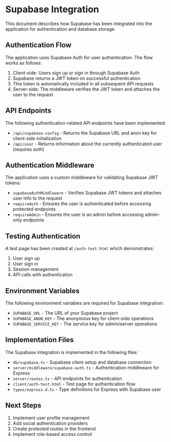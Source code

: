 # Supabase Integration

This document describes how Supabase has been integrated into the application for authentication and database storage.

## Authentication Flow

The application uses Supabase Auth for user authentication. The flow works as follows:

1. Client-side: Users sign up or sign in through Supabase Auth
2. Supabase returns a JWT token on successful authentication
3. This token is automatically included in all subsequent API requests
4. Server-side: The middleware verifies the JWT token and attaches the user to the request

## API Endpoints

The following authentication-related API endpoints have been implemented:

- `/api/supabase-config` - Returns the Supabase URL and anon key for client-side initialization
- `/api/user` - Returns information about the currently authenticated user (requires auth)

## Authentication Middleware

The application uses a custom middleware for validating Supabase JWT tokens:

- `supabaseAuthMiddleware` - Verifies Supabase JWT tokens and attaches user info to the request
- `requireAuth` - Ensures the user is authenticated before accessing protected endpoints
- `requireAdmin` - Ensures the user is an admin before accessing admin-only endpoints

## Testing Authentication

A test page has been created at `/auth-test.html` which demonstrates:

1. User sign up
2. User sign in
3. Session management
4. API calls with authentication

## Environment Variables

The following environment variables are required for Supabase integration:

- `SUPABASE_URL` - The URL of your Supabase project
- `SUPABASE_ANON_KEY` - The anonymous key for client-side operations
- `SUPABASE_SERVICE_KEY` - The service key for admin/server operations

## Implementation Files

The Supabase integration is implemented in the following files:

- `db/supabase.ts` - Supabase client setup and database connection
- `server/middleware/supabase-auth.ts` - Authentication middleware for Express
- `server/routes.ts` - API endpoints for authentication
- `client/auth-test.html` - Test page for authentication flow
- `types/express.d.ts` - Type definitions for Express with Supabase user

## Next Steps

1. Implement user profile management
2. Add social authentication providers
3. Create protected routes in the frontend
4. Implement role-based access control